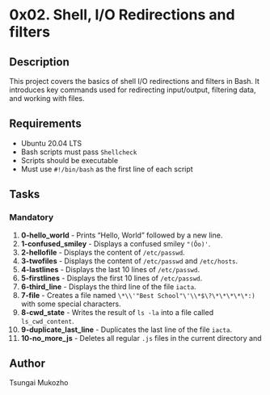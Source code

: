 # 0x02. Shell, I/O Redirections and filters

## Description

This project covers the basics of shell I/O redirections and filters in Bash. It introduces key commands used for redirecting input/output, filtering data, and working with files.

## Requirements

- Ubuntu 20.04 LTS
- Bash scripts must pass `Shellcheck`
- Scripts should be executable
- Must use `#!/bin/bash` as the first line of each script

## Tasks

### Mandatory
1. **0-hello_world** - Prints “Hello, World” followed by a new line.
2. **1-confused_smiley** - Displays a confused smiley `"(Ôo)'`.
3. **2-hellofile** - Displays the content of `/etc/passwd`.
4. **3-twofiles** - Displays the content of `/etc/passwd` and `/etc/hosts`.
5. **4-lastlines** - Displays the last 10 lines of `/etc/passwd`.
6. **5-firstlines** - Displays the first 10 lines of `/etc/passwd`.
7. **6-third_line** - Displays the third line of the file `iacta`.
8. **7-file** - Creates a file named `\*\\'"Best School"\'\\*$\?\*\*\*\*\*:)` with some special characters.
9. **8-cwd_state** - Writes the result of `ls -la` into a file called `ls_cwd_content`.
10. **9-duplicate_last_line** - Duplicates the last line of the file `iacta`.
11. **10-no_more_js** - Deletes all regular `.js` files in the current directory and 

## Author

Tsungai Mukozho
